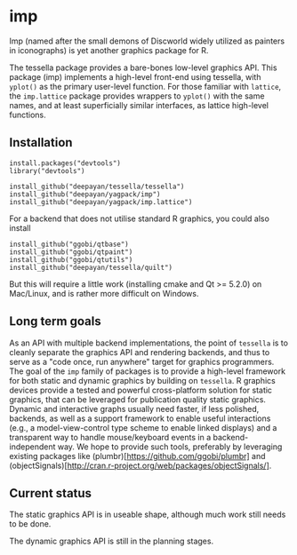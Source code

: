 # imp


Imp (named after the small demons of Discworld widely utilized as
painters in iconographs) is yet another graphics package for R.

The tessella package provides a bare-bones low-level graphics API.
This package (imp) implements a high-level front-end using tessella,
with `yplot()` as the primary user-level function.  For those familiar
with `lattice`, the `imp.lattice` package provides wrappers to
`yplot()` with the same names, and at least superficially similar
interfaces, as lattice high-level functions.


## Installation


```
install.packages("devtools")
library("devtools")

install_github("deepayan/tessella/tessella")
install_github("deepayan/yagpack/imp")
install_github("deepayan/yagpack/imp.lattice")
```

For a backend that does not utilise standard R graphics, you could
also install


```
install_github("ggobi/qtbase")
install_github("ggobi/qtpaint")
install_github("ggobi/qtutils")
install_github("deepayan/tessella/quilt")
```

But this will require a little work (installing cmake and Qt >= 5.2.0)
on Mac/Linux, and is rather more difficult on Windows.


## Long term goals

As an API with multiple backend implementations, the point of
`tessella` is to cleanly separate the graphics API and rendering
backends, and thus to serve as a "code once, run anywhere" target for
graphics programmers.  The goal of the `imp` family of packages is to
provide a high-level framework for both static and dynamic graphics by
building on `tessella`.  R graphics devices provide a tested and
powerful cross-platform solution for static graphics, that can be
leveraged for publication quality static graphics.  Dynamic and
interactive graphs usually need faster, if less polished, backends, as
well as a support framework to enable useful interactions (e.g., a
model-view-control type scheme to enable linked displays) and a
transparent way to handle mouse/keyboard events in a
backend-independent way.  We hope to provide such tools, preferably by
leveraging existing packages like
(plumbr)[https://github.com/ggobi/plumbr] and
(objectSignals)[http://cran.r-project.org/web/packages/objectSignals/].


## Current status

The static graphics API is in useable shape, although much work still
needs to be done.

The dynamic graphics API is still in the planning stages. 


